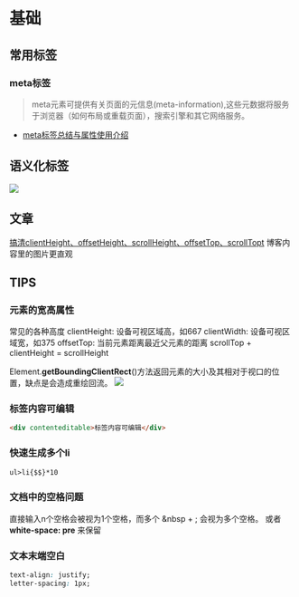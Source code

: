# 基础

## 常用标签
### meta标签

> meta元素可提供有关页面的元信息(meta-information),这些元数据将服务于浏览器（如何布局或重载页面），搜索引擎和其它网络服务。

- [meta标签总结与属性使用介绍](https://segmentfault.com/a/1190000004279791)

## 语义化标签

![](https://s1.ax1x.com/2022/09/20/xCHSIg.png)

## 文章
[搞清clientHeight、offsetHeight、scrollHeight、offsetTop、scrollTopt](https://blog.csdn.net/qq_35430000/article/details/80277587) 博客内容里的图片更直观

## TIPS
### 元素的宽高属性
  常见的各种高度
  clientHeight: 设备可视区域高，如667
  clientWidth: 设备可视区域宽，如375
  offsetTop:  当前元素距离最近父元素的距离
  scrollTop + clientHeight = scrollHeight

  Element.**getBoundingClientRect**()方法返回元素的大小及其相对于视口的位置，缺点是会造成重绘回流。
  ![](https://s1.ax1x.com/2022/09/20/xPMqEt.png)

### 标签内容可编辑
  ```html
  <div contenteditable>标签内容可编辑</div>
  ```
### 快速生成多个li
  ```html
  ul>li{$$}*10
  ```
### 文档中的空格问题
  直接输入n个空格会被视为1个空格，而多个 &nbsp + ; 会视为多个空格。
  或者**white-space: pre** 来保留
  
### 文本末端空白
  ```css
  text-align: justify;
  letter-spacing: 1px;
  ```
